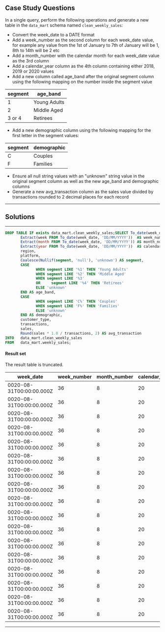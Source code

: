 ## Case Study Questions

In a single query, perform the following operations and generate a new table in the ```data_mart``` schema named ```clean_weekly_sales```:

- Convert the week_date to a DATE format
- Add a week_number as the second column for each week_date value, for example any value from the 1st of January to 7th of January will be 1, 8th to 14th will be 2 etc
- Add a month_number with the calendar month for each week_date value as the 3rd column
- Add a calendar_year column as the 4th column containing either 2018, 2019 or 2020 values
- Add a new column called age_band after the original segment column using the following mapping on the number inside the segment value
  
| **segment** | **age_band** |
| ----------- | ------------ |
| 1           | Young Adults |
| 2           | Middle Aged  |
| 3 or 4      | Retirees     |

- Add a new demographic column using the following mapping for the first letter in the segment values:

| segment | demographic |
| ------- | ----------- |
| C       | Couples     |
| F       | Families    |

- Ensure all null string values with an "unknown" string value in the original segment column as well as the new age_band and demographic columns
- Generate a new avg_transaction column as the sales value divided by transactions rounded to 2 decimal places for each record

---

## Solutions

---

```sql
DROP TABLE IF exists data_mart.clean_weekly_sales;SELECT To_date(week_date, 'DD/MM/YYYY')                     AS week_date,
       Extract(week FROM To_date(week_date, 'DD/MM/YYYY'))  AS week_number,
       Extract(month FROM To_date(week_date, 'DD/MM/YYYY')) AS month_number,
       Extract(year FROM To_date(week_date, 'DD/MM/YYYY'))  AS calendar_year,
       region,
       platform,
       Coalesce(Nullif(segment, 'null'), 'unknown') AS segment,
       CASE
              WHEN segment LIKE '%1' THEN 'Young Adults'
              WHEN segment LIKE '%2' THEN 'Middle Aged'
              WHEN segment LIKE '%3'
              OR     segment LIKE '%4' THEN 'Retirees'
              ELSE 'unknown'
       END AS age_band,
       CASE
              WHEN segment LIKE 'C%' THEN 'Couples'
              WHEN segment LIKE 'F%' THEN 'Families'
              ELSE 'unknown'
       END AS demographic,
       customer_type,
       transactions,
       sales,
       Round(sales * 1.0 / transactions, 2) AS avg_transaction
INTO   data_mart.clean_weekly_sales
FROM   data_mart.weekly_sales;
```

#### Result set

The result table is truncated.

| week_date                | week_number | month_number | calendar_year | region        | platform | segment | age_band     | demographic | customer_type | transactions | sales    | avg_transaction |
| ------------------------ | ----------- | ------------ | ------------- | ------------- | -------- | ------- | ------------ | ----------- | ------------- | ------------ | -------- | --------------- |
| 0020-08-31T00:00:00.000Z | 36          | 8            | 20            | ASIA          | Retail   | C3      | Retirees     | Couples     | New           | 120631       | 3656163  | 30.31           |
| 0020-08-31T00:00:00.000Z | 36          | 8            | 20            | ASIA          | Retail   | F1      | Young Adults | Families    | New           | 31574        | 996575   | 31.56           |
| 0020-08-31T00:00:00.000Z | 36          | 8            | 20            | USA           | Retail   | unknown | unknown      | unknown     | Guest         | 529151       | 16509610 | 31.20           |
| 0020-08-31T00:00:00.000Z | 36          | 8            | 20            | EUROPE        | Retail   | C1      | Young Adults | Couples     | New           | 4517         | 141942   | 31.42           |
| 0020-08-31T00:00:00.000Z | 36          | 8            | 20            | AFRICA        | Retail   | C2      | Middle Aged  | Couples     | New           | 58046        | 1758388  | 30.29           |
| 0020-08-31T00:00:00.000Z | 36          | 8            | 20            | CANADA        | Shopify  | F2      | Middle Aged  | Families    | Existing      | 1336         | 243878   | 182.54          |
| 0020-08-31T00:00:00.000Z | 36          | 8            | 20            | AFRICA        | Shopify  | F3      | Retirees     | Families    | Existing      | 2514         | 519502   | 206.64          |
| 0020-08-31T00:00:00.000Z | 36          | 8            | 20            | ASIA          | Shopify  | F1      | Young Adults | Families    | Existing      | 2158         | 371417   | 172.11          |
| 0020-08-31T00:00:00.000Z | 36          | 8            | 20            | AFRICA        | Shopify  | F2      | Middle Aged  | Families    | New           | 318          | 49557    | 155.84          |
| 0020-08-31T00:00:00.000Z | 36          | 8            | 20            | AFRICA        | Retail   | C3      | Retirees     | Couples     | New           | 111032       | 3888162  | 35.02           |
| 0020-08-31T00:00:00.000Z | 36          | 8            | 20            | USA           | Shopify  | F1      | Young Adults | Families    | Existing      | 1398         | 260773   | 186.53          |
| 0020-08-31T00:00:00.000Z | 36          | 8            | 20            | OCEANIA       | Shopify  | C2      | Middle Aged  | Couples     | Existing      | 4661         | 882690   | 189.38          |
| 0020-08-31T00:00:00.000Z | 36          | 8            | 20            | SOUTH AMERICA | Retail   | C2      | Middle Aged  | Couples     | Existing      | 1029         | 38762    | 37.67           |
| 0020-08-31T00:00:00.000Z | 36          | 8            | 20            | SOUTH AMERICA | Shopify  | C4      | Retirees     | Couples     | New           | 6            | 917      | 152.83          |
| 0020-08-31T00:00:00.000Z | 36          | 8            | 20            | EUROPE        | Shopify  | F3      | Retirees     | Families    | Existing      | 115          | 35215    | 306.22          |
| 0020-08-31T00:00:00.000Z | 36          | 8            | 20            | OCEANIA       | Retail   | F3      | Retirees     | Families    | Existing      | 551905       | 30371770 | 55.03           |
| 0020-08-31T00:00:00.000Z | 36          | 8            | 20            | ASIA          | Shopify  | C3      | Retirees     | Couples     | Existing      | 1969         | 374327   | 190.11          |
---

